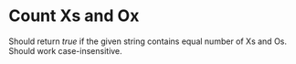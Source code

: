 # Count Xs and Ox

Should return *true* if the given string contains equal number of Xs and Os. 
Should work case-insensitive.